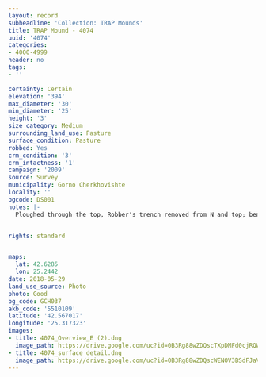 ```yaml
---
layout: record
subheadline: 'Collection: TRAP Mounds'
title: TRAP Mound - 4074
uuid: '4074'
categories:
- 4000-4999
header: no
tags:
- ''

certainty: Certain
elevation: '394'
max_diameter: '30'
min_diameter: '25'
height: '3'
size_category: Medium
surrounding_land_use: Pasture
surface_condition: Pasture
robbed: Yes
crm_condition: '3'
crm_intactness: '1'
campaign: '2009'
source: Survey
municipality: Gorno Cherkhovishte
locality: ''
bgcode: DS001
notes: |-
  Ploughed through the top, Robber's trench removed from N and top; benchmark GT596.


rights: standard


maps:
  lat: 42.6285
  lon: 25.2442
date: 2018-05-29
land_use_source: Photo
photo: Good
bg_code: GCH037
akb_code: '5510109'
latitude: '42.567017'
longitude: '25.317323'
images:
- title: 4074_Overview_E (2).dng
  image_path: https://drive.google.com/uc?id=0B3Rg88wZDQscTXpDMFd0cjRQWGM
- title: 4074_surface detail.dng
  image_path: https://drive.google.com/uc?id=0B3Rg88wZDQscWENOV3BSdFJaVHM
---
```

